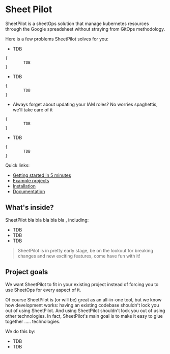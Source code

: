 # Sheet Pilot

SheetPilot is a sheetOps solution that manage kubernetes resources through the Google spreadsheet without straying from GitOps methodology. 

Here is a few problems SheetPilot solves for you:
- TDB
```
{
        TDB
}
```
- TDB
```
{
        TDB
}
```
- Always forget about updating your IAM roles? No worries spaghettis, we'll take care of it
```hcl
{
        TDB
}
```
- TDB
```
{
        TDB
}
```


Quick links:
- [Getting started in 5 minutes](./docs/getting-started.md)
- [Example projects](./examples)
- [Installation](./docs/installation.md)
- [Documentation](./docs/README.md)


## What's inside?

SheetPilot bla bla bla bla bla , including:
- TDB
- TDB
- TDB

> SheetPilot is in pretty early stage, be on the lookout for breaking changes and new exciting features, come have fun with it!


## Project goals

We want SheetPilot to fit in your existing project instead of forcing you to use SheetOps for every aspect of it.

Of course SheetPilot is (or will be) great as an all-in-one tool, but we know how development works: having an existing codebase shouldn't lock you out of using SheetPilot.
And using SheetPilot shouldn't lock you out of using other technologies. In fact, SheetPilot's main goal is to make it easy to glue together ..... technologies.

We do this by:
- TDB
- TDB

[//]: # (If we succeed, it means trying Barbe-serverless is such a small commitment that even discussing it is more effort than just trying it out.)

[//]: # ()
[//]: # (## Ready to get started?)

[//]: # ()
[//]: # (If you're just curious about what a project looks like, head to the [examples]&#40;./examples&#41; directory.)

[//]: # (Otherwise, get started with the [installation]&#40;./docs/installation.md&#41; and [guide]&#40;./docs/getting-started.md&#41;.)

[//]: # ()
[//]: # (## Ideas? Essential feature missing? Just a question or some feedback?)

[//]: # ()
[//]: # (Feel free to open an issue for **any** reason, would love to hear from you!)

[//]: # (You can also send me cat pictures on twitter DM @blabla)